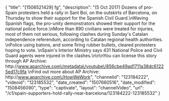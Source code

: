 {
    "title": "[1508521429] fg",
    "description": "(5 Oct 2017) Dozens of pro-Spain protesters held a rally in Sant Boi, on the outskirts of Barcelona, on Thursday to show their support for the Spanish Civil Guard.\nWaving Spanish flags, the pro-unity demonstrators showed their support for the national police force.\nMore than 890 civilians were treated for injuries, most of them not serious, following clashes during Sunday's Catalan independence referendum, according to Catalan regional health authorities. \nPolice using batons, and some firing rubber bullets, cleared protesters hoping to vote. \nSpain's Interior Ministry says 431 National Police and Civil Guard agents were injured in the clashes.\n\n\nYou can license this story through AP Archive: http:\/\/www.aparchive.com\/metadata\/youtube\/856cbe49ad1711a38dc61225ed17c9fa \nFind out more about AP Archive: http:\/\/www.aparchive.com\/HowWeWork",
    "channelid": "123184222",
    "videoid": "123185532",
    "date_created": "1507660516",
    "date_modified": "1508456090",
    "type": "captivate",
    "layout": "channelVideo",
    "url": "\/c1\/spain-supporters-hold-rally-near-barcelona\/123184222-123185532"
}
